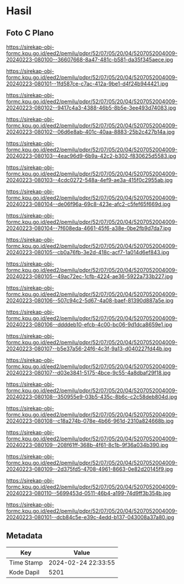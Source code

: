 # Hasil

## Foto C Plano

https://sirekap-obj-formc.kpu.go.id/eed2/pemilu/pdpr/52/07/05/20/04/5207052004009-20240223-080100--36607668-8a47-481c-b581-da35f345aece.jpg

https://sirekap-obj-formc.kpu.go.id/eed2/pemilu/pdpr/52/07/05/20/04/5207052004009-20240223-080101--1fd587ce-c7ac-412a-9be1-d4f24b944421.jpg

https://sirekap-obj-formc.kpu.go.id/eed2/pemilu/pdpr/52/07/05/20/04/5207052004009-20240223-080102--9417c4a3-4388-46b5-8b5e-3ee493d74083.jpg

https://sirekap-obj-formc.kpu.go.id/eed2/pemilu/pdpr/52/07/05/20/04/5207052004009-20240223-080102--06d6e8ab-401c-40aa-8883-25b2c427b14a.jpg

https://sirekap-obj-formc.kpu.go.id/eed2/pemilu/pdpr/52/07/05/20/04/5207052004009-20240223-080103--4eac96d9-6b9a-42c2-b302-f830625d5583.jpg

https://sirekap-obj-formc.kpu.go.id/eed2/pemilu/pdpr/52/07/05/20/04/5207052004009-20240223-080103--4cdc0272-548a-4ef9-ae3a-415f0c2955ab.jpg

https://sirekap-obj-formc.kpu.go.id/eed2/pemilu/pdpr/52/07/05/20/04/5207052004009-20240223-080104--de06f96a-69c8-423e-afc2-c5fef65f669d.jpg

https://sirekap-obj-formc.kpu.go.id/eed2/pemilu/pdpr/52/07/05/20/04/5207052004009-20240223-080104--7f608eda-4661-45f6-a38e-0be2fb9d7da7.jpg

https://sirekap-obj-formc.kpu.go.id/eed2/pemilu/pdpr/52/07/05/20/04/5207052004009-20240223-080105--cb0a76fb-3e2d-418c-acf7-1a014d6ef843.jpg

https://sirekap-obj-formc.kpu.go.id/eed2/pemilu/pdpr/52/07/05/20/04/5207052004009-20240223-080105--49ac72ec-1cfb-4224-ae36-5922a733b227.jpg

https://sirekap-obj-formc.kpu.go.id/eed2/pemilu/pdpr/52/07/05/20/04/5207052004009-20240223-080106--507c94c2-5d67-4a08-baef-81390d887a5e.jpg

https://sirekap-obj-formc.kpu.go.id/eed2/pemilu/pdpr/52/07/05/20/04/5207052004009-20240223-080106--ddddeb10-efcb-4c00-bc06-9d1dca8659e1.jpg

https://sirekap-obj-formc.kpu.go.id/eed2/pemilu/pdpr/52/07/05/20/04/5207052004009-20240223-080107--b5e37a56-24f6-4c3f-9a13-d040227fd44b.jpg

https://sirekap-obj-formc.kpu.go.id/eed2/pemilu/pdpr/52/07/05/20/04/5207052004009-20240223-080107--d03e3841-5175-4bce-9c55-4a8dbaf29f18.jpg

https://sirekap-obj-formc.kpu.go.id/eed2/pemilu/pdpr/52/07/05/20/04/5207052004009-20240223-080108--350955e9-03b5-435c-8b6c-c2c58deb804d.jpg

https://sirekap-obj-formc.kpu.go.id/eed2/pemilu/pdpr/52/07/05/20/04/5207052004009-20240223-080108--c18a274b-078e-4b66-961d-2310a824668b.jpg

https://sirekap-obj-formc.kpu.go.id/eed2/pemilu/pdpr/52/07/05/20/04/5207052004009-20240223-080109--208f61ff-368b-4f61-8c1b-9f36a034b390.jpg

https://sirekap-obj-formc.kpu.go.id/eed2/pemilu/pdpr/52/07/05/20/04/5207052004009-20240223-080109--2d375fd5-4708-4961-8663-0e82d20145f9.jpg

https://sirekap-obj-formc.kpu.go.id/eed2/pemilu/pdpr/52/07/05/20/04/5207052004009-20240223-080110--5699453d-0511-46b4-a199-74d9ff3b354b.jpg

https://sirekap-obj-formc.kpu.go.id/eed2/pemilu/pdpr/52/07/05/20/04/5207052004009-20240223-080101--dcb84c5e-e39c-4edd-b137-043008a37a80.jpg


## Metadata

| Key        | Value               |
| ---------- | ------------------- |
| Time Stamp | 2024-02-24 22:33:55 |
| Kode Dapil | 5201                |



